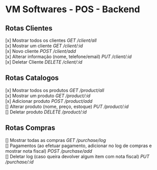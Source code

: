 # VM Softwares - POS - Backend

## Rotas Clientes
[x] Mostrar todos os clientes *GET /client/all*<br>
[x] Mostrar um cliente *GET /client/:id*<br>
[x] Novo cliente *POST /client/add*<br>
[x] Alterar informação (nome, telefone/email) *PUT /client/:id*<br>
[x] Deletar Cliente *DELETE /client/:id*

## Rotas Catalogos
[x] Mostrar todos os produtos *GET /product/all*<br>
[x] Mostrar um produto *GET /product/:id*<br>
[x] Adicionar produto *POST /product/add*<br>
[] Alterar produto (nome, preço, estoque) *PUT /product/:id*<br>
[] Deletar produto *DELETE /product/:id*

## Rotas Compras
[] Mostrar todas as compras *GET /purchase/log*<br>
[] Pagamentos (ao efetuar pagamento, adicionar no log de compras e mostrar nota fiscal) *POST /purchase/add*<br>
[] Deletar log (caso queira devolver algum item com nota fiscal) *PUT /purchase/:id*
